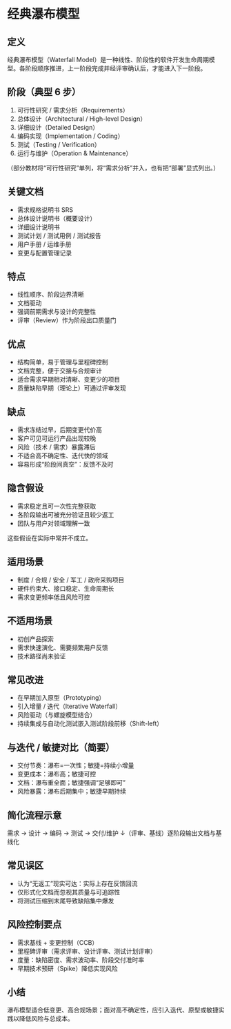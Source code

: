 # 经典瀑布模型

## 定义
经典瀑布模型（Waterfall Model）是一种线性、阶段性的软件开发生命周期模型。各阶段顺序推进，上一阶段完成并经评审确认后，才能进入下一阶段。

## 阶段（典型 6 步）
1. 可行性研究 / 需求分析（Requirements）
2. 总体设计（Architectural / High-level Design）
3. 详细设计（Detailed Design）
4. 编码实现（Implementation / Coding）
5. 测试（Testing / Verification）
6. 运行与维护（Operation & Maintenance）

（部分教材将“可行性研究”单列，将“需求分析”并入，也有把“部署”显式列出。）

## 关键文档
- 需求规格说明书 SRS
- 总体设计说明书（概要设计）
- 详细设计说明书
- 测试计划 / 测试用例 / 测试报告
- 用户手册 / 运维手册
- 变更与配置管理记录

## 特点
- 线性顺序、阶段边界清晰
- 文档驱动
- 强调前期需求与设计的完整性
- 评审（Review）作为阶段出口质量门

## 优点
- 结构简单，易于管理与里程碑控制
- 文档完整，便于交接与合规审计
- 适合需求早期相对清晰、变更少的项目
- 质量缺陷早期（理论上）可通过评审发现

## 缺点
- 需求冻结过早，后期变更代价高
- 客户可见可运行产品出现较晚
- 风险（技术 / 需求）暴露滞后
- 不适合高不确定性、迭代快的领域
- 容易形成“阶段间真空”：反馈不及时

## 隐含假设
- 需求稳定且可一次性完整获取
- 各阶段输出可被充分验证且较少返工
- 团队与用户对领域理解一致

这些假设在实际中常并不成立。

## 适用场景
- 制度 / 合规 / 安全 / 军工 / 政府采购项目
- 硬件约束大、接口稳定、生命周期长
- 需求变更频率低且风险可控

## 不适用场景
- 初创产品探索
- 需求快速演化、需要频繁用户反馈
- 技术路径尚未验证

## 常见改进
- 在早期加入原型（Prototyping）
- 引入增量 / 迭代（Iterative Waterfall）
- 风险驱动（与螺旋模型结合）
- 持续集成与自动化测试嵌入测试阶段前移（Shift-left）

## 与迭代 / 敏捷对比（简要）
- 交付节奏：瀑布=一次性；敏捷=持续小增量
- 变更成本：瀑布高；敏捷可控
- 文档：瀑布重全面；敏捷强调“足够即可”
- 风险暴露：瀑布后期集中；敏捷早期持续

## 简化流程示意
需求 → 设计 → 编码 → 测试 → 交付/维护
    ↓（评审、基线）逐阶段输出文档与基线化

## 常见误区
- 认为“无返工”现实可达：实际上存在反馈回流
- 仅形式化文档而忽视其质量与可追踪性
- 将测试压缩到末尾导致缺陷集中爆发

## 风险控制要点
- 需求基线 + 变更控制（CCB）
- 里程碑评审（需求评审、设计评审、测试计划评审）
- 度量：缺陷密度、需求波动率、阶段交付准时率
- 早期技术预研（Spike）降低实现风险

## 小结
瀑布模型适合低变更、高合规场景；面对高不确定性，应引入迭代、原型或敏捷实践以降低风险与总成本。

